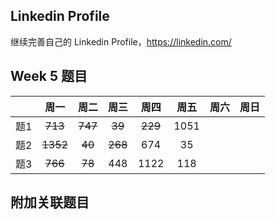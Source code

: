 ## Linkedin Profile

继续完善自己的 Linkedin Profile，https://linkedin.com/

## Week 5 题目
|       | 周一    | 周二   |  周三 |   周四 |   周五  | 周六 |  周日 |
| :----:| :----: | :----:|:----:  |:----: |:----: |:----:|:----: |
| 题1   |~~713~~ |~~747~~|~~39~~  |~~229~~|1051    | 
| 题2   |~~1352~~|~~40~~ |~~268~~ |674   | 35     |    
| 题3   |~~766~~ |~~78~~ |448     |1122  |118     |    


## 附加关联题目
